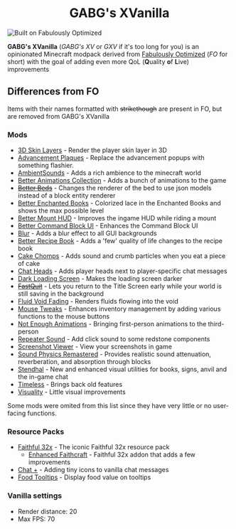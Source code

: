# <div align=center>GABG's XVanilla</div>
![Built on Fabulously Optimized](https://cdn.jsdelivr.net/npm/@intergrav/devins-badges@3/assets/compact/built-with/fabulously-optimized_46h.png)

**GABG's XVanilla** (*GABG's XV* or *GXV* if it's too long for you) is an opinionated Minecraft modpack derived from [Fabulously Optimized](https://github.com/Fabulously-Optimized/fabulously-optimized) (*FO* for short) with the goal of adding even more QoL (**Q**uality **o**f **L**ive) improvements

## Differences from FO
Items with their names formatted with ~~strikethough~~ are present in FO, but are removed from GABG's XVanilla
### Mods
+ [3D Skin Layers](https://modrinth.com/mod/3dskinlayers) - Render the player skin layer in 3D
+ [Advancement Plaques](https://modrinth.com/mod/advancement-plaques) - Replace the advancement popups with something flashier.
+ [AmbientSounds](https://modrinth.com/mod/ambientsounds) - Adds a rich ambience to the minecraft world
+ [Better Animations Collection](https://modrinth.com/mod/better-animations-collection) - Adds a bunch of animations to the game
+ ~~[Better Beds](https://modrinth.com/mod/better-beds)~~ - Changes the renderer of the bed to use json models instead of a block entity renderer
+ [Better Enchanted Books](https://modrinth.com/mod/better-enchanted-books) - Colorized lace in the Enchanted Books and shows the max possible level
+ [Better Mount HUD](https://modrinth.com/mod/better-mount-hud) - Improves the ingame HUD while riding a mount
+ [Better Command Block UI](https://modrinth.com/mod/bettercommandblockui) - Enhances the Command Block UI
+ [Blur](https://modrinth.com/mod/blur-fabric) - Adds a blur effect to all GUI backgrounds
+ [Better Recipe Book](https://modrinth.com/mod/brb) - Adds a 'few' quality of life changes to the recipe book
+ [Cake Chomps](https://modrinth.com/mod/cake-chomps) - Adds sound and crumb particles when you eat a piece of cake
+ [Chat Heads](https://modrinth.com/mod/chat-heads) - Adds player heads next to player-specific chat messages
+ [Dark Loading Screen](https://modrinth.com/mod/dark-loading-screen) - Makes the loading screen darker
+ ~~[FastQuit](https://modrinth.com/mod/fastquit)~~ - Lets you return to the Title Screen early while your world is still saving in the background
+ [Fluid Void Fading](https://modrinth.com/mod/fluidvoidfading) - Renders fluids flowing into the void
+ [Mouse Tweaks](https://modrinth.com/mod/mouse-tweaks) - Enhances inventory management by adding various functions to the mouse buttons
+ [Not Enough Animations](https://modrinth.com/mod/not-enough-animations) - Bringing first-person animations to the third-person
+ [Repeater Sound](https://modrinth.com/mod/repeater-sound) - Add click sound to some redstone components
+ [Screenshot Viewer](https://modrinth.com/mod/screenshot-viewer) - View your screenshots in game
+ [Sound Physics Remastered](https://modrinth.com/mod/sound-physics-remastered) - Provides realistic sound attenuation, reverberation, and absorption through blocks
+ [Stendhal](https://modrinth.com/mod/stendhal) - New and enhanced visual utilities for books, signs, anvil and the in-game chat
+ [Timeless](https://modrinth.com/mod/timeless) - Brings back old features
+ [Visuality](https://modrinth.com/mod/visuality) - Little visual improvements

Some mods were omited from this list since they have very little or no user-facing functions.

### Resource Packs
+ [Faithful 32x](https://modrinth.com/resourcepack/faithful-32x) - The iconic Faithful 32x resource pack
  + [Enhanced Faithcraft](https://modrinth.com/resourcepack/enhanced-faithcraft) - Faithful 32x addon that adds a few improvements
+ [Chat +](https://modrinth.com/resourcepack/chat+) - Adding tiny icons to vanilla chat messages
+ [Food Tooltips](https://modrinth.com/resourcepack/food-tooltips) - Display food value on tooltips

### Vanilla settings
+ Render distance: 20
+ Max FPS: 70
